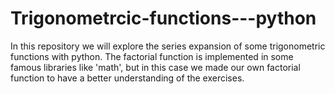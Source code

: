 # Trigonometrcic-functions---python
In this repository we will explore the series expansion of some trigonometric functions with python. The factorial function is implemented in some famous libraries like 'math', but in this case we made our own factorial function to have a better understanding of the exercises.
